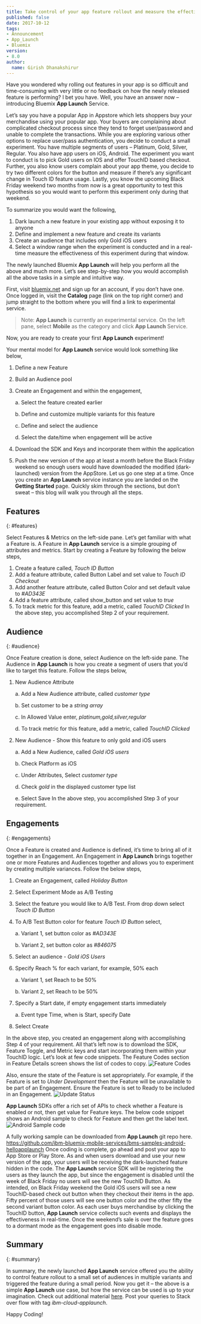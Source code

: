 ```yaml
---
title: Take control of your app feature rollout and measure the effectiveness using Bluemix App Launch service
published: false
date: 2017-10-12
tags:
- Announcement
- App_Launch
- Bluemix
version:
- 8.0
author:
  name: Girish Dhanakshirur
---
```


Have you wondered why rolling out features in your app is so difficult and time-consuming with very little or no feedback on how the newly released feature is performing? I bet you have. Well, you have an answer now – introducing Bluemix **App Launch** Service.

Let’s say you have a popular App in Appstore which lets shoppers buy your merchandise using your popular app. Your buyers are complaining about complicated checkout process since they tend to forget user/password and unable to complete the transactions. While you are exploring various other options to replace user/pass authentication, you decide to conduct a small experiment. You have multiple segments of users – Platinum, Gold, Silver, Regular. You also have app users on iOS, Android. The experiment you want to conduct is to pick Gold users on IOS and offer TouchID based checkout. Further, you also know users complain about your app theme, you decide to try two different colors for the button and measure if there’s any significant change in Touch ID feature usage. Lastly, you know the upcoming Black Friday weekend two months from now is a great opportunity to test this hypothesis so you would want to perform this experiment only during that weekend.

To summarize you would want the following,
1.	Dark launch a new feature in your existing app without exposing it to anyone
2.	Define and implement a new feature and create its variants
3.	Create an audience that includes only Gold iOS users
4.	Select a window range when the experiment is conducted and in a real-time measure the effectiveness of this experiment during that window.

The newly launched Bluemix **App Launch** will help you perform all the above and much more. Let’s see step-by-step how you would accomplish all the above tasks in a simple and intuitive way.

First, visit [bluemix.net](http://www.bluemix.net) and sign up for an account, if you don’t have one. Once logged in, visit the **Catalog** page (link on the top right corner) and jump straight to the bottom where you will find a link to experimental service.
>Note: **App Launch** is currently an experimental service. On the left pane, select **Mobile** as the category and click **App Launch** Service.

Now, you are ready to create your first **App Launch** experiment!

Your mental model for **App Launch** service would look something like below,
1.	Define a new Feature
2.	Build an Audience pool
3.	Create an Engagement and within the engagement,

    a.	Select the feature created earlier

    b.	Define and customize multiple variants for this feature

    c.	Define and select the audience

    d.	Select the date/time when engagement will be active
4.	Download the SDK and Keys and incorporate them within the application
5.	Push the new version of the app at least a month before the Black Friday weekend so enough users would have downloaded the modified (dark-launched) version from the AppStore.
Let us go one step at a time. Once you create an **App Launch** service instance you are landed on the **Getting Started** page. Quickly skim through the sections, but don’t sweat – this blog will walk you through all the steps.

## Features
{: #features}

Select Features & Metrics on the left-side pane. Let’s get familiar with what a Feature is. A Feature in **App Launch** service is a simple grouping of attributes and metrics. Start by creating a Feature by following the below steps,
1.	Create a feature called, *Touch ID Button*
2.	Add a feature attribute, called Button Label and set value to *Touch ID Checkout*
3.	Add another feature attribute, called Button Color and set default value to *#AD343E*
4.	Add a feature attribute, called show_button and set value to *true*
5.	To track metric for this feature, add a metric, called *TouchID Clicked*
In the above step, you accomplished Step 2 of your requirement.

## Audience
{: #audience}

Once Feature creation is done, select Audience on the left-side pane. The Audience in **App Launch** is how you create a segment of users that you’d like to target this feature. Follow the steps below,
1.	New Audience Attribute

    a.	Add a New Audience attribute, called *customer type*

    b.	Set customer to be a *string array*

    c.	In Allowed Value enter, *platinum,gold,silver,regular*

    d.	To track metric for this feature, add a metric, called *TouchID Clicked*
2.	New Audience - Show this feature to only gold and iOS users

    a.	Add a New Audience, called *Gold iOS users*

    b.	Check Platform as iOS

    c.	Under Attributes, Select *customer type*

    d.	Check *gold* in the displayed customer type list

    e.	Select Save
In the above step, you accomplished Step 3 of your requirement.

## Engagements
{: #engagements}

Once a Feature is created and Audience is defined, it’s time to bring all of it together in an Engagement. An Engagement in **App Launch** brings together one or more Features and Audiences together and allows you to experiment by creating multiple variances. Follow the below steps,
1.	Create an Engagement, called *Holiday Button*
2.	Select Experiment Mode as A/B Testing
3.	Select the feature you would like to A/B Test. From drop down select *Touch ID Button*
4.	To A/B Test Button color for feature *Touch ID Button* select,

    a.	Variant 1, set button color as *#AD343E*

    b.	Variant 2, set button color as *#846075*
5.	Select an audience - *Gold iOS Users*
6.	Specify Reach % for each variant, for example, 50% each

    a.	Variant 1, set Reach to be 50%

    b.	Variant 2, set Reach to be 50%
7.	Specify a Start date, if empty engagement starts immediately

    a.	Event type Time, when is Start, specify Date
8.	Select Create

In the above step, you created an engagement along with accomplishing Step 4 of your requirement.
All that’s left now is to download the SDK, Feature Toggle, and Metric keys and start incorporating them within your TouchID logic. Let’s look at few code snippets. The Feature Codes section in Feature Details screen shows the list of codes to copy.
![Feature Codes]({{site.baseurl}}/assets/blog/2017-10-12-mfp-app-launch-announce/feature-codes.png)

Also, ensure the state of the Feature is set appropriately. For example, if the Feature is set to *Under Development* then the Feature will be unavailable to be part of an Engagement. Ensure the Feature is set to Ready to be included in an Engagement.
![Update Status]({{site.baseurl}}/assets/blog/2017-10-12-mfp-app-launch-announce/update-status.png)

**App Launch** SDKs offer a rich set of APIs to check whether a Feature is enabled or not, then get value for Feature keys. The below code snippet shows an Android sample to check for Feature and then get the label text.
![Android Sample code]({{site.baseurl}}/assets/blog/2017-10-12-mfp-app-launch-announce/android-sample-code.png)

A fully working sample can be downloaded from **App Launch** git repo here.
https://github.com/ibm-bluemix-mobile-services/bms-samples-android-helloapplaunch
Once coding is complete, go ahead and post your app to App Store or Play Store. As and when users download and use your new version of the app, your users will be receiving the dark-launched feature hidden in the code. The **App Launch** service SDK will be registering the users as they launch the app, but since the engagement is disabled until the week of Black Friday no users will see the new TouchID Button.
As intended, on Black Friday weekend the Gold iOS users will see a new TouchID-based check out button when they checkout their items in the app. Fifty percent of those users will see one button color and the other fifty the second variant button color. As each user buys merchandise by clicking the TouchID button, **App Launch** service collects such events and displays the effectiveness in real-time. Once the weekend’s sale is over the feature goes to a dormant mode as the engagement goes into disable mode.

## Summary
{: #summary}

In summary, the newly launched **App Launch** service offered you the ability to control feature rollout to a small set of audiences in multiple variants and triggered the feature during a small period. Now you get it – the above is a simple **App Launch** use case, but how the service can be used is up to your imagination.
Check out additional material [here](https://console.ng.bluemix.net/docs/services/app-launch/index.html). Post your queries to Stack over flow with tag *ibm-cloud-applaunch*.

Happy Coding!
